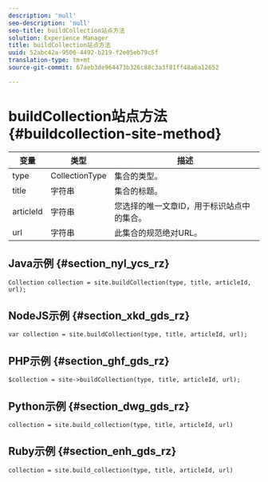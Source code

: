 ```yaml
---
description: 'null'
seo-description: 'null'
seo-title: buildCollection站点方法
solution: Experience Manager
title: buildCollection站点方法
uuid: 52abc42a-9506-4492-b219-f2e05eb79c5f
translation-type: tm+mt
source-git-commit: 67aeb3de964473b326c88c3a3f81ff48a6a12652

---
```



# buildCollection站点方法{#buildcollection-site-method}

| 变量 | 类型 | 描述 |
|--- |--- |--- |
| type | CollectionType | 集合的类型。 |
| title | 字符串 | 集合的标题。 |
| articleId | 字符串 | 您选择的唯一文章ID，用于标识站点中的集合。 |
| url | 字符串 | 此集合的规范绝对URL。 |

## Java示例 {#section_nyl_ycs_rz}

```
Collection collection = site.buildCollection(type, title, articleId, url); 
```

## NodeJS示例 {#section_xkd_gds_rz}

```
var collection = site.buildCollection(type, title, articleId, url); 
```

## PHP示例 {#section_ghf_gds_rz}

```
$collection = site->buildCollection(type, title, articleId, url); 
```

## Python示例 {#section_dwg_gds_rz}

```
collection = site.build_collection(type, title, articleId, url) 
```

## Ruby示例 {#section_enh_gds_rz}

```
collection = site.build_collection(type, title, articleId, url) 
```

